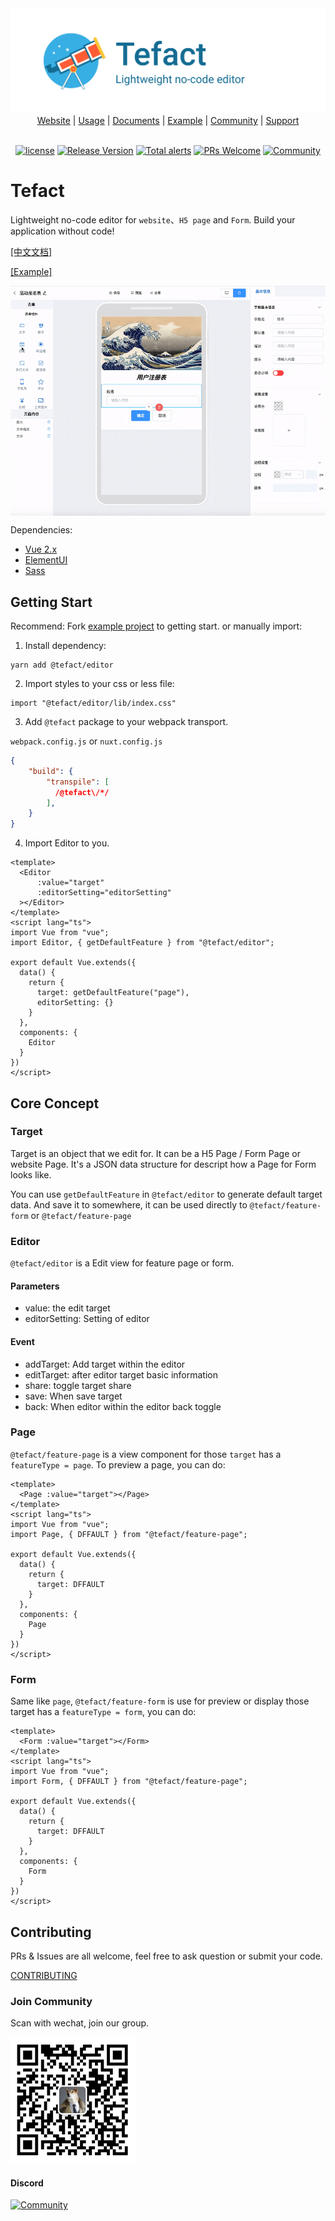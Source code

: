<div align="center">
  <img src="./docs/assets/images/logo-banner-2.png">
</div>
<div align="center">
  <a href="https://staringos.com">Website</a> | 
  <a href="http://saas.staringos.com">Usage</a> | 
  <a href="https://staringos.com/docs">Documents</a> | 
  <a href="https://github.com/staringos/tefact-example">Example</a> | 
  <a href="https://staringos.com/docs/join-us">Community</a> | 
  <a href="https://staringos.com/docs/join-us">Support</a>
</div>

<br />

<div align="center">

[![license](https://img.shields.io/badge/license-MIT-brightgreen.svg?style=flat)](https://github.com/Tefact/tefact-saas)
[![Release Version](https://img.shields.io/badge/release-0.0.1-green.svg)](https://github.com/Tefact/tefact-saas/releases)
[![Total alerts](https://img.shields.io/lgtm/alerts/g/Tefact/tefact-saas.svg?logo=lgtm&logoWidth=18)](https://lgtm.com/projects/g/Tefact/tefact-saas/alerts/)
[![PRs Welcome](https://img.shields.io/badge/PRs-welcome-brightgreen.svg)](https://github.com/Tefact/tefact-saas/pulls)
[![Community](https://img.shields.io/discord/733027681184251937.svg?style=flat&label=Join%20Community&color=7289DA)](https://discord.gg/7V5vnHW2)

</div>

# Tefact

Lightweight no-code editor for `website`、`H5 page` and `Form`. Build your application without code!

<a href="./README-CN.md">[中文文档]</a>

<a href="https://github.com/staringos/tefact-example">[Example]</a>

<img src="./docs/assets/images/show.gif" align="center">

Dependencies:

- [Vue 2.x](https://github.com/vuejs/vue)
- [ElementUI](https://github.com/ElemeFE/element)
- [Sass](https://github.com/sass/sass)

## Getting Start

Recommend: Fork [example project](https://github.com/staringos/tefact-example) to getting start. or manually import:

1. Install dependency:

```shell script
yarn add @tefact/editor
```

2. Import styles to your css or less file:

```vue
import "@tefact/editor/lib/index.css"
```

3. Add `@tefact` package to your webpack transport.

`webpack.config.js` or `nuxt.config.js`

```json
{
    "build": {
        "transpile": [
          /@tefact\/*/
        ],
    }
}
```

4. Import Editor to you.

```vue
<template>
  <Editor
      :value="target"
      :editorSetting="editorSetting"
  ></Editor>
</template>
<script lang="ts">
import Vue from "vue";
import Editor, { getDefaultFeature } from "@tefact/editor";

export default Vue.extends({
  data() {
    return {
      target: getDefaultFeature("page"),
      editorSetting: {}
    }
  },
  components: {
    Editor
  }
})
</script>
```

## Core Concept

### Target

Target is an object that we edit for. It can be a H5 Page / Form Page or website Page. It's a JSON data structure for descript how a Page for Form looks like.

You can use `getDefaultFeature` in `@tefact/editor` to generate default target data. And save it to somewhere, it can be used directly to `@tefact/feature-form` or `@tefact/feature-page`

### Editor

`@tefact/editor` is a Edit view for feature page or form. 

#### Parameters

- value: the edit target
- editorSetting: Setting of editor

#### Event

- addTarget: Add target within the editor
- editTarget: after editor target basic information
- share: toggle target share
- save: When save target
- back: When editor within the editor back toggle

### Page

`@tefact/feature-page` is a view component for those `target` has a `featureType = page`. To preview a page, you can do:

```vue
<template>
  <Page :value="target"></Page>
</template>
<script lang="ts">
import Vue from "vue";
import Page, { DFFAULT } from "@tefact/feature-page";

export default Vue.extends({
  data() {
    return {
      target: DFFAULT
    }
  },
  components: {
    Page
  }
})
</script>
```

### Form

Same like `page`, `@tefact/feature-form` is use for preview or display those target has a `featureType = form`, you can do:

```vue
<template>
  <Form :value="target"></Form>
</template>
<script lang="ts">
import Vue from "vue";
import Form, { DFFAULT } from "@tefact/feature-page";

export default Vue.extends({
  data() {
    return {
      target: DFFAULT
    }
  },
  components: {
    Form
  }
})
</script>
```

## Contributing

PRs & Issues are all welcome, feel free to ask question or submit your code.

[CONTRIBUTING](./CONTRIBUTING.md)

### Join Community

Scan with wechat, join our group.

<img src="./docs/assets/images/wechat-group.jpg" width="200">

#### Discord

[![Community](https://img.shields.io/discord/733027681184251937.svg?style=flat&label=Join%20Community&color=7289DA)](https://discord.gg/7V5vnHW2)